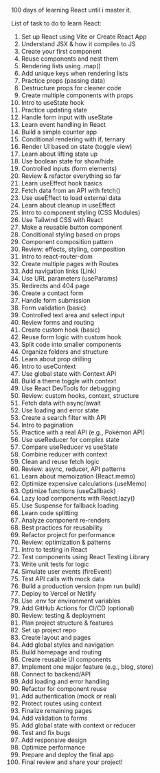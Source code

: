 100 days of learning React until i master it.

List of task to do to learn React:
1. Set up React using Vite or Create React App
2. Understand JSX & how it compiles to JS
3. Create your first component
4. Reuse components and nest them
5. Rendering lists using .map()
6. Add unique keys when rendering lists
7. Practice props (passing data)
8. Destructure props for cleaner code
9. Create multiple components with props
10.	Intro to useState hook
11.	Practice updating state
12.	Handle form input with useState
13.	Learn event handling in React
14.	Build a simple counter app
15.	Conditional rendering with if, ternary
16.	Render UI based on state (toggle view)
17.	Learn about lifting state up
18.	Use boolean state for show/hide
19.	Controlled inputs (form elements)
20.	Review & refactor everything so far
21.	Learn useEffect hook basics
22.	Fetch data from an API with fetch()
23.	Use useEffect to load external data
24.	Learn about cleanup in useEffect
25.	Intro to component styling (CSS Modules)
26.	Use Tailwind CSS with React
27.	Make a reusable button component
28.	Conditional styling based on props
29.	Component composition pattern
30.	Review: effects, styling, composition
31.	Intro to react-router-dom
32.	Create multiple pages with Routes
33.	Add navigation links (Link)
34.	Use URL parameters (useParams)
35.	Redirects and 404 page
36.	Create a contact form
37.	Handle form submission
38.	Form validation (basic)
39.	Controlled text area and select input
40.	Review forms and routing
41. Create custom hook (basic)
42.	Reuse form logic with custom hook
43.	Split code into smaller components
44.	Organize folders and structure
45.	Learn about prop drilling
46.	Intro to useContext
47.	Use global state with Context API
48.	Build a theme toggle with context
49.	Use React DevTools for debugging
50.	Review: custom hooks, context, structure
51.	Fetch data with async/await
52.	Use loading and error state
53.	Create a search filter with API
54.	Intro to pagination
55.	Practice with a real API (e.g., Pokémon API)
56.	Use useReducer for complex state
57.	Compare useReducer vs useState
58.	Combine reducer with context
59.	Clean and reuse fetch logic
60.	Review: async, reducer, API patterns
61.	Learn about memoization (React.memo)
62.	Optimize expensive calculations (useMemo)
63.	Optimize functions (useCallback)
64.	Lazy load components with React.lazy()
65.	Use Suspense for fallback loading
66.	Learn code splitting
67.	Analyze component re-renders
68.	Best practices for reusability
69.	Refactor project for performance
70.	Review: optimization & patterns
71.	Intro to testing in React
72.	Test components using React Testing Library
73.	Write unit tests for logic
74.	Simulate user events (fireEvent)
75.	Test API calls with mock data
76.	Build a production version (npm run build)
77.	Deploy to Vercel or Netlify
78.	Use .env for environment variables
79.	Add GitHub Actions for CI/CD (optional)
80.	Review: testing & deployment
81.	Plan project structure & features
82.	Set up project repo
83.	Create layout and pages
84.	Add global styles and navigation
85.	Build homepage and routing
86.	Create reusable UI components
87.	Implement one major feature (e.g., blog, store)
88.	Connect to backend/API
89.	Add loading and error handling
90.	Refactor for component reuse
91.	Add authentication (mock or real)
92.	Protect routes using context
93.	Finalize remaining pages
94.	Add validation to forms
95.	Add global state with context or reducer
96.	Test and fix bugs
97.	Add responsive design
98.	Optimize performance
99.	Prepare and deploy the final app
100. Final review and share your project!